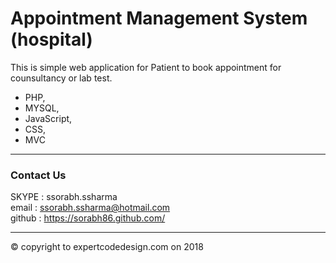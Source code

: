 # Appointment Management System (hospital)

This is simple web application for Patient to book appointment for counsultancy or lab test.

* PHP, 
* MYSQL, 
* JavaScript,
* CSS,
* MVC

<hr>

### Contact Us               
SKYPE : ssorabh.ssharma         
email : ssorabh.ssharma@hotmail.com            
github : https://sorabh86.github.com/            
<hr>

© copyright to expertcodedesign.com on 2018